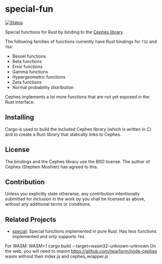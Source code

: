 # special-fun

[![Status][status-img]][status-url]

Special functions for Rust by binding to the [Cephes library][1].

The following families of functions currently have Rust bindings for `f32` and
`f64`:

* Bessel functions
* Beta functions
* Error functions
* Gamma functions
* Hypergeometric functions
* Zeta functions
* Normal probability distribution

Cephes implements a lot more functions that are not yet exposed in the Rust
interface.


## Installing

Cargo is used to build the included Cephes library (which is written in C) and
to create a Rust library that statically links to Cephes.


## License

The bindings and the Cephes library use the BSD license.
The author of Cephes (Stephen Moshier) has agreed to this.


## Contribution

Unless you explicitly state otherwise, any contribution intentionally submitted
for inclusion in the work by you shall be licensed as above, without any
additional terms or conditions.


## Related Projects

* [special][2]: Special functions implemented in pure Rust. Has less functions
  implemented and only supports `f64`.

For WASM:
WASM=1 cargo build --target=wasm32-unknown-unknown
On the web, you will need to import https://github.com/nearform/node-cephes wasm without their index.js and cephes_wrapper.js


[1]: http://www.moshier.net/#Cephes
[2]: https://github.com/stainless-steel/special

[status-img]: https://travis-ci.org/vks/special-fun.svg?branch=master
[status-url]: https://travis-ci.org/vks/special-fun
